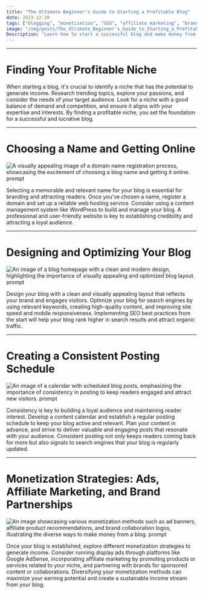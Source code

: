 ```yaml
---
title: "The Ultimate Beginner's Guide to Starting a Profitable Blog"
date: 2023-12-20
tags: ["blogging", "monetization", "SEO", "affiliate marketing", "brand partnerships"]
image: "/img/posts/The_Ultimate_Beginner's_Guide_to_Starting_a_Profitable_Blog/0.png"
Description: "Learn how to start a successful blog and make money from it with this comprehensive beginner's guide. From finding your niche to monetization strategies, this article covers everything you need to know to turn your blog into a profitable venture."
---
```



---
# Finding Your Profitable Niche

When starting a blog, it's crucial to identify a niche that has the potential to generate income. Research trending topics, explore your passions, and consider the needs of your target audience. Look for a niche with a good balance of demand and competition, and ensure it aligns with your expertise and interests. By finding a profitable niche, you set the foundation for a successful and lucrative blog.



---
# Choosing a Name and Getting Online

![A visually appealing image of a domain name registration process, showcasing the excitement of choosing a blog name and getting it online. prompt](/img/posts/The_Ultimate_Beginner's_Guide_to_Starting_a_Profitable_Blog/2.png "A visually appealing image of a domain name registration process, showcasing the excitement of choosing a blog name and getting it online.")

Selecting a memorable and relevant name for your blog is essential for branding and attracting readers. Once you've chosen a name, register a domain and set up a reliable web hosting service. Consider using a content management system like WordPress to build and manage your blog. A professional and user-friendly website is key to establishing credibility and attracting a loyal audience.



---
# Designing and Optimizing Your Blog

![An image of a blog homepage with a clean and modern design, highlighting the importance of visually appealing and optimized blog layout. prompt](/img/posts/The_Ultimate_Beginner's_Guide_to_Starting_a_Profitable_Blog/3.png "An image of a blog homepage with a clean and modern design, highlighting the importance of visually appealing and optimized blog layout.")

Design your blog with a clean and visually appealing layout that reflects your brand and engages visitors. Optimize your blog for search engines by using relevant keywords, creating high-quality content, and improving site speed and mobile responsiveness. Implementing SEO best practices from the start will help your blog rank higher in search results and attract organic traffic.



---
# Creating a Consistent Posting Schedule

![An image of a calendar with scheduled blog posts, emphasizing the importance of consistency in posting to keep readers engaged and attract new visitors. prompt](/img/posts/The_Ultimate_Beginner's_Guide_to_Starting_a_Profitable_Blog/4.png "An image of a calendar with scheduled blog posts, emphasizing the importance of consistency in posting to keep readers engaged and attract new visitors.")

Consistency is key to building a loyal audience and maintaining reader interest. Develop a content calendar and establish a regular posting schedule to keep your blog active and relevant. Plan your content in advance, and strive to deliver valuable and engaging posts that resonate with your audience. Consistent posting not only keeps readers coming back for more but also signals to search engines that your blog is regularly updated.



---
# Monetization Strategies: Ads, Affiliate Marketing, and Brand Partnerships

![An image showcasing various monetization methods such as ad banners, affiliate product recommendations, and brand collaboration logos, illustrating the diverse ways to make money from a blog. prompt](/img/posts/The_Ultimate_Beginner's_Guide_to_Starting_a_Profitable_Blog/5.png "An image showcasing various monetization methods such as ad banners, affiliate product recommendations, and brand collaboration logos, illustrating the diverse ways to make money from a blog.")

Once your blog is established, explore different monetization strategies to generate income. Consider running display ads through platforms like Google AdSense, incorporating affiliate marketing by promoting products or services related to your niche, and partnering with brands for sponsored content or collaborations. Diversifying your monetization methods can maximize your earning potential and create a sustainable income stream from your blog.

